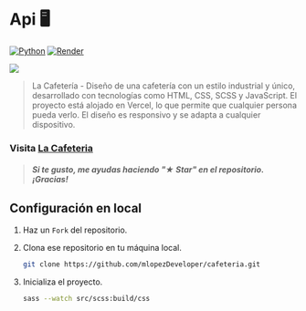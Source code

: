 # Api 🖥️

[![Python](https://img.shields.io/badge/Python-3.12+-yellow?style=for-the-badge&logo=python&logoColor=white&labelColor=101010)](https://python.org)
[![Render](https://img.shields.io/badge/Render-static-gray?style=for-the-badge&logo=render&logoColor=white&labelColor=101010)](https://render.com/)

<a href="https://github.com/mlopezDeveloper/cafeteria"><img src="https://github.com/user-attachments/assets/a5cce48a-04fc-4080-87f1-d891c0f11349"/></a>

>La Cafetería - Diseño de una cafetería con un estilo industrial y único, desarrollado con tecnologías como HTML, CSS, SCSS y JavaScript. El proyecto está alojado en Vercel, lo que permite que cualquier persona pueda verlo. El diseño es responsivo y se adapta a cualquier dispositivo.

### Visita [La Cafeteria](https://cafeteria-jet-sigma.vercel.app/)

> ##### Si te gusto, me ayudas haciendo "★ Star" en el repositorio. ¡Gracias!

## Configuración en local

1. Haz un `Fork` del repositorio.
2. Clona ese repositorio en tu máquina local.

    ```bash 
    git clone https://github.com/mlopezDeveloper/cafeteria.git
    ```
3. Inicializa el proyecto.

    ```bash
    sass --watch src/scss:build/css
    ```



